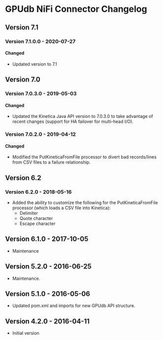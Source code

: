 # GPUdb NiFi Connector Changelog

## Version 7.1

### Version 7.1.0.0 - 2020-07-27

#### Changed
-   Updated version to 7.1


## Version 7.0

### Version 7.0.3.0 - 2019-05-03

#### Changed
-   Updated the Kinetica Java API version to 7.0.3.0 to take advantage of
    recent changes (support for HA failover for multi-head I/O).

### Version 7.0.2.0 - 2019-04-12

#### Changed
-   Modified the PutKineticaFromFile processor to divert bad records/lines
    from CSV files to a failure relationship.

## Version 6.2

### Version 6.2.0 - 2018-05-16
-   Added the ability to customize the following for the PutKineticaFromFile
    processor (which loads a CSV file into Kinetica):
    -   Delimiter
    -   Quote character
    -   Escape character


## Version 6.1.0 - 2017-10-05

-   Maintenance


## Version 5.2.0 - 2016-06-25

-   Maintenance.


## Version 5.1.0 - 2016-05-06

-   Updated pom.xml and imports for new GPUdb API structure.


## Version 4.2.0 - 2016-04-11

-   Initial version
